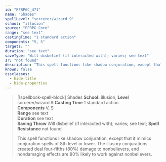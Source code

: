 ```yaml
---
id: "PFRPGC_471"
name: "Shades"
spellLevel: "sorcerer/wizard 9"
school: "illusion"
source: "PFRPG Core"
range: "see text"
castingTime: "1 standard action"
components: "V, S"
targets: ""
duration: "see text"
saveType: "Will disbelief (if interacted with); varies; see text"
sr: "not found"
description: "This spell functions like shadow conjuration, except that it mimics conjuration spells of 8th level or lower. The illusory conjurations created deal four-fifths (80%) damage to nonbelievers, and nondamaging effects are 80% likely to work against nonbelievers."
known: false
cssclasses:
  - hide-title
  - hide-properties
---
```


> [!spellbook-spell-block] Shades
> **School:** illusion; **Level** sorcerer/wizard 9
> **Casting Time** 1 standard action  
> **Components** V, S  
> **Range** see text  
> **Duration** see text  
> **Saving Throw** Will disbelief (if interacted with); varies; see text; **Spell Resistance** not found
> 
> This spell functions like shadow conjuration, except that it mimics conjuration spells of 8th level or lower. The illusory conjurations created deal four-fifths (80%) damage to nonbelievers, and nondamaging effects are 80% likely to work against nonbelievers.